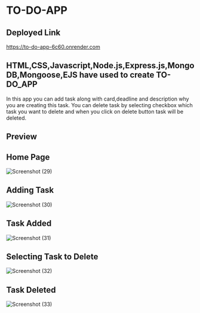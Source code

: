 # TO-DO-APP
## Deployed Link 


https://to-do-app-6c60.onrender.com


## HTML,CSS,Javascript,Node.js,Express.js,MongoDB,Mongoose,EJS have used to create TO-DO_APP
In this app you can add task along with card,deadline and description why you are creating this task.
You can delete task by selecting checkbox which task you want to delete and when you click on delete button
task will be deleted.


## Preview

## Home Page

![Screenshot (29)](https://github.com/AdarshSingh933/TO-DO-APP/assets/130076154/6dbef11f-9280-4ec3-a326-3703f111139a)


## Adding Task

![Screenshot (30)](https://github.com/AdarshSingh933/TO-DO-APP/assets/130076154/937b6b6b-9655-488a-92b8-14e05e870cb0)


## Task Added

![Screenshot (31)](https://github.com/AdarshSingh933/TO-DO-APP/assets/130076154/e52d5ae3-a00e-4ed3-890a-d647358cabdd)


## Selecting Task to Delete

![Screenshot (32)](https://github.com/AdarshSingh933/TO-DO-APP/assets/130076154/7148d69d-e7a9-4083-9744-1f18f39d298b)

## Task Deleted

![Screenshot (33)](https://github.com/AdarshSingh933/TO-DO-APP/assets/130076154/d105d69d-cd51-4416-b7e8-7f6d1146a0fa)





